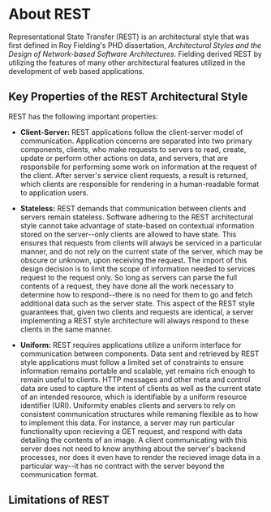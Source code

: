 # About REST

Representational State Transfer (REST) is an architectural style that was first
defined in Roy Fielding's PHD dissertation, *Architectural Styles and the Design
of Network-based Software Architectures*. Fielding derived REST by utilizing the
features of many other architectural features utilized in the development of web
based applications.

## Key Properties of the REST Architectural Style

REST has the following important properties:
* **Client-Server:** REST applications follow the client-server model of communication. Application concerns are separated into two primary components, clients, who make requests to servers to read, create, update or perform other actions on data, and servers, that are responsbile for performing some work on information at the request of the client. After server's service client requests, a result is returned, which clients are responsible for rendering in a human-readable format to application users.

* **Stateless:** REST demands that communication between clients and servers remain stateless. Software adhering to the REST architectural style cannot take advantage of state-based on contextual information stored on the server--only clients are allowed to have state. This ensures that requests from clients will always be serviced in a particular manner, and do not rely on the current state of the server, which may be obscure or unknown, upon receiving the request. The import of this design decision is to limit the scope of information needed to services request to the request only. So long as servers can parse the full contents of a request, they have done all the work necessary to determine how to respond--there is no need for them to go and fetch additional data such as the server state. This aspect of the REST style guarantees that, given two clients and requests are identical, a server implementing a REST style architecture will always respond to these clients in the same manner.

* **Uniform:** REST requires applications utilize a uniform interface for communication between components. Data sent and retrieved by REST style applications must follow a limited set of constraints to ensure information remains portable and scalable, yet remains rich enough to remain useful to clients. HTTP messages and other meta and control data are used to capture the intent of clients as well as the current state of an intended resource, which is identifiable by a uniform resource identifier (URI). Uniformity enables clients and servers to rely on consistent communication structures while remaning flexible as to how to implement this data. For instance, a server may run particular functionality upon recieving a GET request, and respond with data detailing the contents of an image. A client communicating with this server does not need to know anything about the server's backend processes, nor does it even have to render the recieved image data in a particular way--it has no contract with the server beyond the communication format. 

## Limitations of REST 


